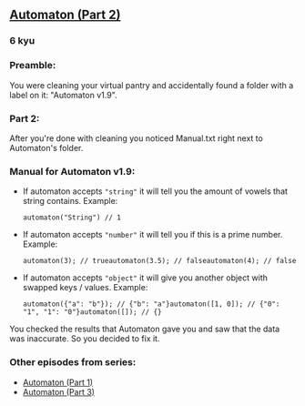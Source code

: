 <h2><a href=https://www.codewars.com/kata/58cd1da0bd0fd3dede00007a/train/javascript target="_blank">Automaton (Part 2)</a></h2><h3>6 kyu</h3><h3 id="preamble">Preamble:</h3><p>You were cleaning your virtual pantry and accidentally found a folder with a label on it: "Automaton v1.9". </p><h3 id="part-2">Part 2:</h3><p>After you're done with cleaning you noticed Manual.txt right next to Automaton's folder.</p><h3 id="manual-for-automaton-v19">Manual for Automaton v1.9:</h3><ul><li><p>If automaton accepts <code>"string"</code> it will tell you the amount of vowels that string contains. Example:</p><pre><code class="language-javascript"><span class="cm-variable">automaton</span>(<span class="cm-string">"String"</span>) <span class="cm-comment">// 1</span></code></pre></li><li><p>If automaton accepts <code>"number"</code> it will tell you if this is a prime number. Example:</p><pre><code class="language-javascript"><span class="cm-variable">automaton</span>(<span class="cm-number">3</span>); <span class="cm-comment">// true</span><span class="cm-variable">automaton</span>(<span class="cm-number">3.5</span>); <span class="cm-comment">// false</span><span class="cm-variable">automaton</span>(<span class="cm-number">4</span>); <span class="cm-comment">// false</span></code></pre></li><li><p>If automaton accepts <code>"object"</code> it will give you another object with swapped keys / values. Example:</p><pre><code class="language-javascript"><span class="cm-variable">automaton</span>({<span class="cm-string cm-property">"a"</span>: <span class="cm-string">"b"</span>}); <span class="cm-comment">// {"b": "a"}</span><span class="cm-variable">automaton</span>([<span class="cm-number">1</span>, <span class="cm-number">0</span>]); <span class="cm-comment">// {"0": "1", "1": "0"}</span><span class="cm-variable">automaton</span>([]); <span class="cm-comment">// {}</span></code></pre></li></ul><p>You checked the results that Automaton gave you and saw that the data was inaccurate. So you decided to fix it.</p><h3 id="other-episodes-from-series">Other episodes from series:</h3><ul><li><a href="https://www.codewars.com/kata/automaton-part-1" data-turbolinks="false" target="_blank">Automaton (Part 1)</a></li><li><a href="https://www.codewars.com/kata/automaton-part-3" data-turbolinks="false" target="_blank">Automaton (Part 3)</a></li></ul>
